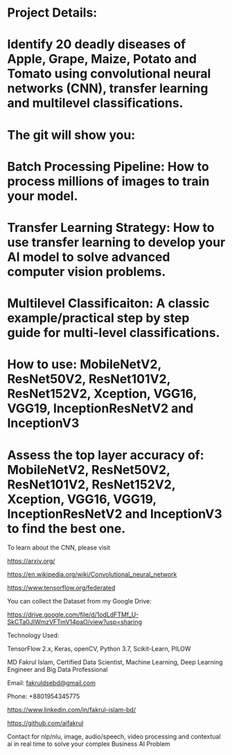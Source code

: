 # Project Details:

# Identify 20 deadly diseases of Apple, Grape, Maize, Potato and Tomato using convolutional neural networks (CNN), transfer learning and multilevel classifications. 
   
# The git will show you: 

# Batch Processing Pipeline: How to process millions of images to train your model.

# Transfer Learning Strategy: How to use transfer learning to develop your AI model to solve advanced computer vision problems.

# Multilevel Classificaiton: A classic example/practical step by step guide for multi-level classifications.
 
# How to use:  MobileNetV2, ResNet50V2, ResNet101V2, ResNet152V2, Xception, VGG16, VGG19, InceptionResNetV2 and InceptionV3

# Assess the top layer accuracy of: MobileNetV2, ResNet50V2, ResNet101V2, ResNet152V2, Xception, VGG16, VGG19, InceptionResNetV2 and InceptionV3 to find the best one.
 
To learn about the CNN, please visit
 
https://arxiv.org/

https://en.wikipedia.org/wiki/Convolutional_neural_network

https://www.tensorflow.org/federated

 
You can collect the Dataset from my Google Drive:

https://drive.google.com/file/d/1odLdFTMf_U-SkCTa0JIWmzVFTmV14paO/view?usp=sharing
 
 


Technology Used:

TensorFlow 2.x, Keras, openCV, Python 3.7, Scikit-Learn, PILOW
 

MD Fakrul Islam, Certified Data Scientist, Machine Learning, Deep Learning Engineer and Big Data Professional

Email: fakruldsebd@gmail.com

Phone: +8801954345775

https://www.linkedin.com/in/fakrul-islam-bd/

https://github.com/aifakrul

Contact for nlp/nlu, image, audio/speech, video processing and contextual ai in real time to solve your complex Business AI Problem
